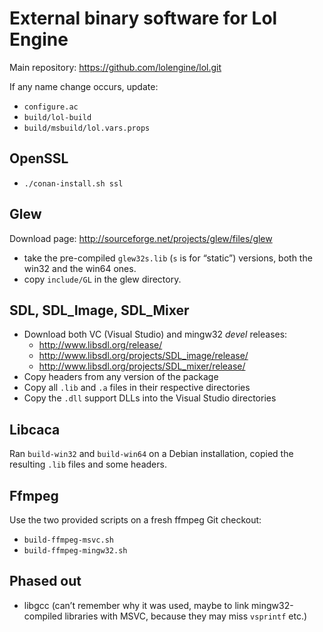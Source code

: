 # External binary software for Lol Engine

Main repository: https://github.com/lolengine/lol.git

If any name change occurs, update:
 - `configure.ac`
 - `build/lol-build`
 - `build/msbuild/lol.vars.props`


OpenSSL
-------

 - `./conan-install.sh ssl`


Glew
----

Download page: http://sourceforge.net/projects/glew/files/glew

 - take the pre-compiled `glew32s.lib` (`s` is for “static”) versions,
   both the win32 and the win64 ones.
 - copy `include/GL` in the glew directory.


SDL, SDL\_Image, SDL\_Mixer
---------------------------

 - Download both VC (Visual Studio) and mingw32 *devel* releases:
   - http://www.libsdl.org/release/
   - http://www.libsdl.org/projects/SDL_image/release/
   - http://www.libsdl.org/projects/SDL_mixer/release/
 - Copy headers from any version of the package
 - Copy all `.lib` and `.a` files in their respective directories
 - Copy the `.dll` support DLLs into the Visual Studio directories


Libcaca
-------

Ran `build-win32` and `build-win64` on a Debian installation, copied the
resulting `.lib` files and some headers.


Ffmpeg
------

Use the two provided scripts on a fresh ffmpeg Git checkout:

 - `build-ffmpeg-msvc.sh`
 - `build-ffmpeg-mingw32.sh`


Phased out
----------

 - libgcc (can’t remember why it was used, maybe to link mingw32-compiled
   libraries with MSVC, because they may miss `vsprintf` etc.)


